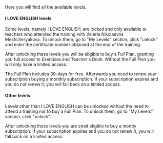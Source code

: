Here you will find all the available levels.

#### I LOVE ENGLISH levels

Some levels, namely I LOVE ENGLISH, are locked and only available to teachers who attended the training with Valeria Nikolaevna Meshcheryakova. To unlock them, go to "My Levels" section, click "unlock" and enter the certificate number obtained at the end of the training.

After unlocking these levels you will be eligible to buy a Full Plan, granting you full access to Exercises and Teacher's Book. Without the Full Plan you will only have a limited access.

The Full Plan includes 30-days for free. Afterwards you need to renew your subscription buying a monthly subscription. If your subscription expires and you do not renew it, you will fall back on a limited access.

#### Other levels

Levels other than I LOVE ENGLISH can be unlocked without the need to attend a training nor to buy a Full Plan. To unlock them, go to "My Levels" section, click "unlock".

After unlocking these levels you are strait eligible to buy a montly subscription. If your subscription expires and you do not renew it, you will fall back on a limited access.
